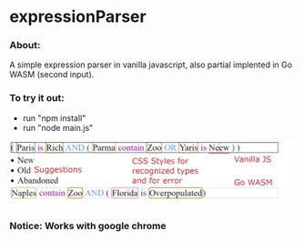# expressionParser
### About:
A simple expression parser in vanilla javascript, also partial implented in Go WASM (second input).
### To try it out:
- run "npm install"
- run "node main.js"

![expression parser](example_image_comments.png)
### Notice: Works with google chrome